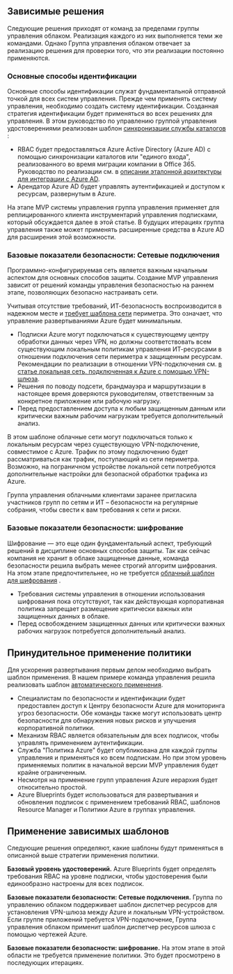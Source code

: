 <!-- TEMPLATE FILE - DO NOT ADD METADATA -->
<!-- markdownlint-disable MD002 MD041 -->

## <a name="dependent-decisions"></a>Зависимые решения

Следующие решения приходят от команд за пределами группы управления облаком. Реализация каждого из них выполняется теми же командами. Однако Группа управления облаком отвечает за реализацию решения для проверки того, что эти реализации постоянно применяются.

### <a name="identity-baseline"></a>Основные способы идентификации

Основные способы идентификации служат фундаментальной отправной точкой для всех систем управления. Прежде чем применять систему управления, необходимо создать систему идентификации. Созданная стратегия идентификации будет применяться во всех решениях для управления.
В этом руководство по управлению группой управления удостоверениями реализован шаблон [синхронизации службы каталогов](~/decision-guides/identity/index.md#directory-synchronization) :

- RBAC будет предоставляться Azure Active Directory (Azure AD) с помощью синхронизации каталогов или "единого входа", реализованного во время миграции компании в Office 365. Руководство по реализации см. в [описании эталонной архитектуры для интеграции с Azure AD](https://docs.microsoft.com/azure/architecture/reference-architectures/identity/azure-ad).
- Арендатор Azure AD будет управлять аутентификацией и доступом к ресурсам, развернутым в Azure.

На этапе MVP системы управления группа управления применяет для реплицированного клиента инструментарий управления подписками, который обсуждается далее в этой статье. В будущих итерациях группа управления также может применять расширенные средства в Azure AD для расширения этой возможности.

### <a name="security-baseline-networking"></a>Базовые показатели безопасности: Сетевые подключения

Программно-конфигурируемая сеть является важным начальным аспектом для основных способов защиты. Создание MVP управления зависит от решений команды управления безопасностью на раннем этапе, позволяющих безопасно настраивать сети.

Учитывая отсутствие требований, ИТ-безопасность воспроизводится в надежном месте и [требует шаблона сети](~/decision-guides/software-defined-network/cloud-dmz.md) периметра. Это означает, что управление развертываниями Azure будет минимальным.

- Подписки Azure могут подключаться к существующему центру обработки данных через VPN, но должны соответствовать всем существующим локальным политикам управления ИТ-ресурсами в отношении подключения сети периметра к защищенным ресурсам. Рекомендации по реализации в отношении VPN-подключения см. [в статье локальная сеть, подключенная к Azure с помощью VPN-шлюза](https://docs.microsoft.com/azure/architecture/reference-architectures/hybrid-networking/vpn).
- Решения по поводу подсети, брандмауэра и маршрутизации в настоящее время доверяются руководителям, ответственным за конкретное приложение или рабочую нагрузку.
- Перед предоставлением доступа к любым защищенным данным или критически важным рабочим нагрузкам требуется дополнительный анализ.

В этом шаблоне облачные сети могут подключаться только к локальным ресурсам через существующую VPN-подключение, совместимое с Azure. Трафик по этому подключению будет рассматриваться как трафик, поступающий из сети периметра. Возможно, на пограничном устройстве локальной сети потребуются дополнительные настройки для безопасной обработки трафика из Azure.

Группа управления облачными клиентами заранее пригласила участников групп по сетям и ИТ – безопасности на регулярные собрания, чтобы свести к вам требования к сети и риски.

### <a name="security-baseline-encryption"></a>Базовые показатели безопасности: шифрование

Шифрование — это еще один фундаментальный аспект, требующий решений в дисциплине основных способов защиты. Так как сейчас компания не хранит в облаке защищенные данные, команда безопасности решила выбрать менее строгий алгоритм шифрования.
На этом этапе предпочтительнее, но не требуется [облачный шаблон для шифрования](~/decision-guides/encryption/index.md#key-management) .

- Требования системы управления в отношении использования шифрования пока отсутствуют, так как действующая корпоративная политика запрещает размещение критически важных или защищенных данных в облаке.
- Перед освобождением защищенных данных или критически важных рабочих нагрузок потребуется дополнительный анализ.

## <a name="policy-enforcement"></a>Принудительное применение политики

Для ускорения развертывания первым делом необходимо выбрать шаблон применения. В нашем примере команда управления решила реализовать шаблон [автоматического применения](~/decision-guides/policy-enforcement/index.md#automated-enforcement).

- Специалистам по безопасности и идентификации будет предоставлен доступ к Центру безопасности Azure для мониторинга угроз безопасности. Обе команды также могут использовать центр безопасности для обнаружения новых рисков и улучшения корпоративной политики.
- Механизм RBAC является обязательным для всех подписок, чтобы управлять применением аутентификации.
- Служба "Политика Azure" будет опубликована для каждой группы управления и применяться ко всем подпискам. Но при этом уровень применяемых политик в начальной версии MVP управления будет крайне ограниченным.
- Несмотря на применение групп управления Azure иерархия будет относительно простой.
- Azure Blueprints будет использоваться для развертывания и обновления подписок с применением требований RBAC, шаблонов Resource Manager и Политики Azure в группах управления.

## <a name="apply-the-dependent-patterns"></a>Применение зависимых шаблонов

Следующие решения определяют, какие шаблоны будут применяться в описанной выше стратегии применения политики.

**Базовый уровень удостоверений.** Azure Blueprints будет определять требования RBAC на уровне подписки, чтобы удостоверения были единообразно настроены для всех подписок.

**Базовые показатели безопасности: Сетевые подключения.** Группа по управлению облаком поддерживает шаблон диспетчер ресурсов для установления VPN-шлюза между Azure и локальным VPN-устройством. Если группе приложений требуется VPN-подключение, Группа управления облаком применит шаблон диспетчер ресурсов шлюза с помощью чертежей Azure.

**Базовые показатели безопасности: шифрование.** На этом этапе в этой области не требуется применение политики. Это будет просмотрено в последующих итерациях.
